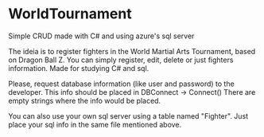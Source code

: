 # WorldTournament
Simple CRUD made with C# and using azure's sql server

The ideia is to register fighters in the World Martial Arts Tournament, based on Dragon Ball Z. 
You can simply register, edit, delete or just fighters information. Made for studying C# and sql.

Please, request database information (like user and password) to the developer.
This info should be placed in DBConnect -> Connect()
There are empty strings where the info would be placed.

You can also use your own sql server using a table named "Fighter".
Just place your sql info in the same file mentioned above.
